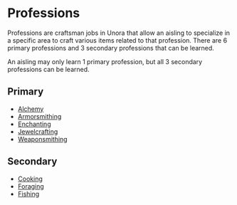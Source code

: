 # Professions

Professions are craftsman jobs in Unora that allow an aisling to specialize in a specific area to craft various items related to that profession. There are 6 primary professions and 3 secondary professions that can be learned.

An aisling may only learn 1 primary profession, but all 3 secondary professions can be learned.

## Primary

- [Alchemy](./alchemy.md)
- [Armorsmithing](./armorsmithing.md)
- [Enchanting](./enchanting.md)
- [Jewelcrafting](./jewelcrafting.md)
- [Weaponsmithing](./weaponsmithing.md)

## Secondary

- [Cooking](./cooking.md)
- [Foraging](./foraging.md)
- [Fishing](./fishing.md)
